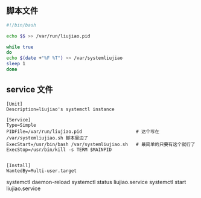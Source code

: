 

## 脚本文件


```/var/systemliujiao.sh
#!/bin/bash

echo $$ >> /var/run/liujiao.pid

while true
do
echo $(date +"%F %T") >> /var/systemliujiao
sleep 1
done
```


## service 文件

```
[Unit]
Description=liujiao's systemctl instance

[Service]
Type=Simple                                     
PIDFile=/var/run/liujiao.pid                    # 这个写在 /var/systemliujiao.sh 脚本里边了
ExecStart=/usr/bin/bash /var/systemliujiao.sh   # 最简单的只要有这个就行了
ExecStop=/usr/bin/kill -s TERM $MAINPID


[Install]
WantedBy=Multi-user.target
```



systemctl daemon-reload
systemctl status liujiao.service
systemctl start  liujiao.service

